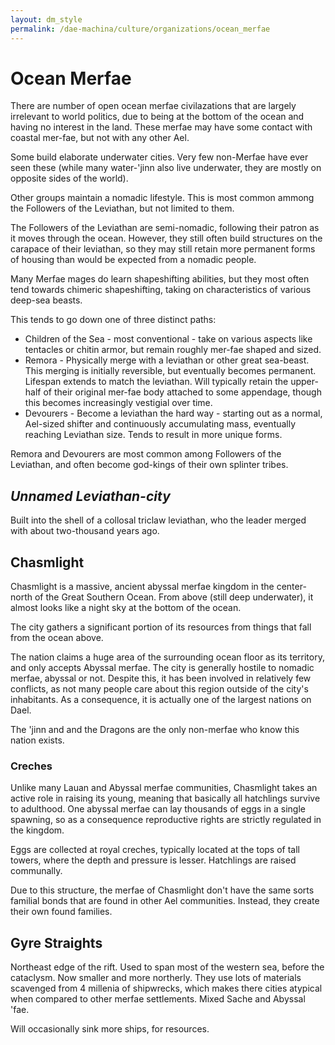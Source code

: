 ```yaml
---
layout: dm_style
permalink: /dae-machina/culture/organizations/ocean_merfae
---
```


# Ocean Merfae

There are number of open ocean merfae civilazations that are largely irrelevant to world politics, due to being at the bottom of the ocean and having no interest in the land.
These merfae may have some contact with coastal mer-fae, but not with any other Ael.

Some build elaborate underwater cities. Very few non-Merfae have ever seen these (while many water-'jinn also live underwater, they are mostly on opposite sides of the world).

Other groups maintain a nomadic lifestyle. This is most common ammong the Followers of the Leviathan, but not limited to them.

The Followers of the Leviathan are semi-nomadic, following their patron as it moves through the ocean. However, they still often build structures on the carapace of their leviathan, 
so they may still retain more permanent forms of housing than would be expected from a nomadic people.

Many Merfae mages do learn shapeshifting abilities, but they most often tend towards chimeric shapeshifting, taking on characteristics of various deep-sea beasts.

This tends to go down one of three distinct paths:
 - Children of the Sea - most conventional - take on various aspects like tentacles or chitin armor, but remain roughly mer-fae shaped and sized.
 - Remora - Physically merge with a leviathan or other great sea-beast. This merging is initially reversible, but eventually becomes permanent. Lifespan extends to match the leviathan. 
   Will typically retain the upper-half of their original mer-fae body attached to some appendage, though this becomes increasingly vestigial over time.
 - Devourers - Become a leviathan the hard way - starting out as a normal, Ael-sized shifter and continuously accumulating mass, eventually reaching Leviathan size. Tends to result in more unique forms.

Remora and Devourers are most common among Followers of the Leviathan, and often become god-kings of their own splinter tribes.


## *Unnamed Leviathan-city*

Built into the shell of a collosal triclaw leviathan, who the leader merged with about two-thousand years ago.

## Chasmlight

Chasmlight is a massive, ancient abyssal merfae kingdom in the center-north of the Great Southern Ocean.
From above (still deep underwater), it almost looks like a night sky at the bottom of the ocean.

The city gathers a significant portion of its resources from things that fall from the ocean above.

The nation claims a huge area of the surrounding ocean floor as its territory, and only accepts Abyssal merfae. The city is generally hostile to nomadic merfae, abyssal or not.
Despite this, it has been involved in relatively few conflicts, as not many people care about this region outside of the city's inhabitants. As a consequence, it is actually one of the largest nations on Dael.

The 'jinn and and the Dragons are the only non-merfae who know this nation exists.

### Creches

Unlike many Lauan and Abyssal merfae communities, Chasmlight takes an active role in raising its young, meaning that basically all hatchlings survive to adulthood.
One abyssal merfae can lay thousands of eggs in a single spawning, so as a consequence reproductive rights are strictly regulated in the kingdom.

Eggs are collected at royal creches, typically located at the tops of tall towers, where the depth and pressure is lesser. Hatchlings are raised communally.

Due to this structure, the merfae of Chasmlight don't have the same sorts familial bonds that are found in other Ael communities. Instead, they create their own found families.

## Gyre Straights

Northeast edge of the rift.
Used to span most of the western sea, before the cataclysm. Now smaller and more northerly.
They use lots of materials scavenged from 4 millenia of shipwrecks, which makes there cities atypical when compared to other merfae settlements.
Mixed Sache and Abyssal 'fae.

Will occasionally sink more ships, for resources.
